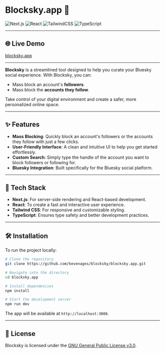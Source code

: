 # Blocksky.app 🚀

![Next.js](https://img.shields.io/badge/Next.js-13.0-blue?style=for-the-badge&logo=next.js)
![React](https://img.shields.io/badge/React-18.0-61DAFB?style=for-the-badge&logo=react)
![TailwindCSS](https://img.shields.io/badge/TailwindCSS-3.0-06B6D4?style=for-the-badge&logo=tailwindcss)
![TypeScript](https://img.shields.io/badge/TypeScript-4.0-3178C6?style=for-the-badge&logo=typescript)

---

## 🌐 Live Demo

[blocksky.app](https://blocksky.app)

---

**Blocksky** is a streamlined tool designed to help you curate your Bluesky social experience. With Blocksky, you can:

- Mass block an account's **followers**.
- Mass block the **accounts they follow**.

Take control of your digital environment and create a safer, more personalized online space.

---

## ✨ Features

- **Mass Blocking**: Quickly block an account's followers or the accounts they follow with just a few clicks.
- **User-Friendly Interface**: A clean and intuitive UI to help you get started effortlessly.
- **Custom Search**: Simply type the handle of the account you want to block followers or following for.
- **Bluesky Integration**: Built specifically for the Bluesky social platform.

---

## 🔧 Tech Stack

- **Next.js**: For server-side rendering and React-based development.
- **React**: To create a fast and interactive user experience.
- **Tailwind CSS**: For responsive and customizable styling.
- **TypeScript**: Ensures type safety and better development practices.

---

## 🛠 Installation

To run the project locally:

```bash
# Clone the repository
git clone https://github.com/kevenages/blocksky/blocksky.app.git

# Navigate into the directory
cd blocksky.app

# Install dependencies
npm install

# Start the development server
npm run dev
```

The app will be available at `http://localhost:3000`.

---

## 📝 License

Blocksky is licensed under the [GNU General Public License v3.0](https://www.gnu.org/licenses/gpl-3.0.en.html).